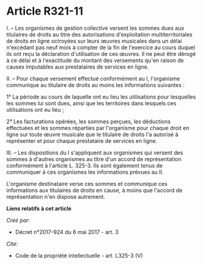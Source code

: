 # Article R321-11

I. – Les organismes de gestion collective versent les sommes dues aux titulaires de droits au titre des autorisations
d'exploitation multiterritoriales de droits en ligne octroyées sur leurs œuvres musicales dans un délai n'excédant pas neuf
mois à compter de la fin de l'exercice au cours duquel ils ont reçu la déclaration d'utilisation de ces œuvres. Il ne peut
être dérogé à ce délai et à l'exactitude du montant des versements qu'en raison de causes imputables aux prestataires de
services en ligne. 

II. – Pour chaque versement effectué conformément au I, l'organisme communique au titulaire de droits au moins les
informations suivantes : 

1° La période au cours de laquelle ont eu lieu les utilisations pour lesquelles les sommes lui sont dues, ainsi que les
territoires dans lesquels ces utilisations ont eu lieu ; 

2° Les facturations opérées, les sommes perçues, les déductions effectuées et les sommes réparties par l'organisme pour
chaque droit en ligne sur toute œuvre musicale que le titulaire de droits l'a autorisé à représenter et pour chaque
prestataire de services en ligne. 

III. – Les dispositions du I s'appliquent aux organismes qui versent des sommes à d'autres organismes au titre d'un accord de
représentation conformément à l'article L. 325-3. Ils sont également tenus de communiquer à ces organismes les informations
prévues au II. 

L'organisme destinataire verse ces sommes et communique ces informations aux titulaires de droits en cause, à moins que
l'accord de représentation n'en dispose autrement.

**Liens relatifs à cet article**

_Créé par_:

  - Décret n°2017-924 du 6 mai 2017 - art. 3

_Cite_:

  - Code de la propriété intellectuelle - art. L325-3 (V)
